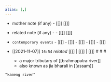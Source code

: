 ```yaml
---
alias: [,]
---
```

- mother note (if any)
		- [[]] [[]]
- related note (if any) -
		- [[]] [[]]
- `contemporary events`	- [[]]	- [[]]	- [[]]	- [[]]	- [[]]

- [[2021-11-07]]  `16:54` _related_ [[]] | [[]] | [[]] # # #
	- a major tributary of [[brahmaputra river]]
	- also known as jia bharali in [[assam]]

```query
"kameng river"
```